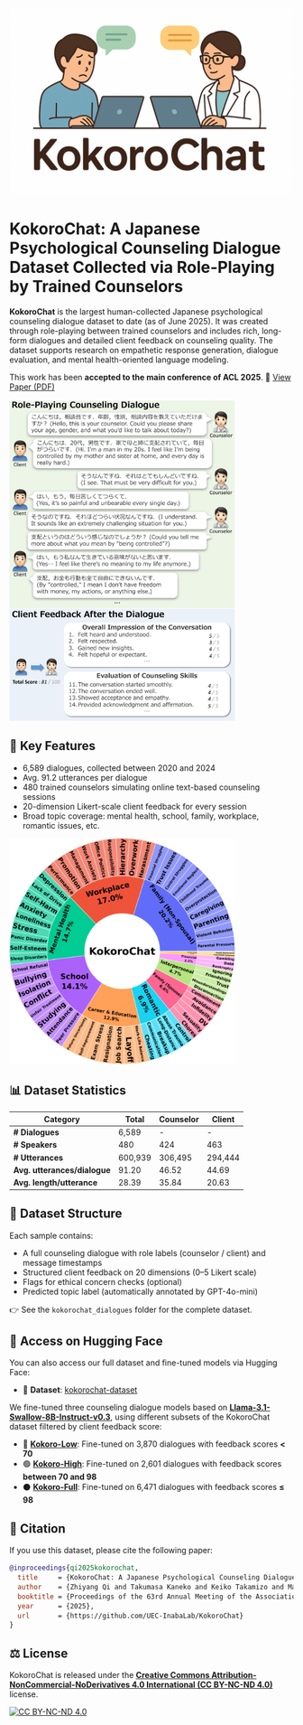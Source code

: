 <div align="center">
  <img src="./images/kokorochat_logo.png" alt="KokoroChat Logo" width="500"/>
</div>

# KokoroChat: A Japanese Psychological Counseling Dialogue Dataset Collected via Role-Playing by Trained Counselors

**KokoroChat** is the largest human-collected Japanese psychological counseling dialogue dataset to date (as of June 2025). It was created through role-playing between trained counselors and includes rich, long-form dialogues and detailed client feedback on counseling quality. The dataset supports research on empathetic response generation, dialogue evaluation, and mental health-oriented language modeling.

This work has been **accepted to the main conference of ACL 2025**.
📄 [View Paper (PDF)](https://drive.google.com/file/d/1T6XgvZii8rZ1kKLgOUGqm3BMvqQAvxEM/view?usp=sharing)

<img src="images/kokorochat_example.png" alt="Example Dialogue and Feedback" width="400"/>



## 🌟 Key Features

- 6,589 dialogues, collected between 2020 and 2024
- Avg. 91.2 utterances per dialogue
- 480 trained counselors simulating online text-based counseling sessions
- 20-dimension Likert-scale client feedback for every session
- Broad topic coverage: mental health, school, family, workplace, romantic issues, etc.
<img src="images/topic_distribution.png" alt="Topic Distribution" width="400"/>


## 📊 Dataset Statistics

| Category                    | Total     | Counselor | Client    |
|----------------------------|-----------|-----------|-----------|
| **# Dialogues**            | 6,589     | -         | -         |
| **# Speakers**             | 480       | 424       | 463       |
| **# Utterances**           | 600,939   | 306,495   | 294,444   |
| **Avg. utterances/dialogue** | 91.20     | 46.52     | 44.69     |
| **Avg. length/utterance**  | 28.39     | 35.84     | 20.63     |

## 📁 Dataset Structure

Each sample contains:
- A full counseling dialogue with role labels (counselor / client) and message timestamps
- Structured client feedback on 20 dimensions (0–5 Likert scale)
- Flags for ethical concern checks (optional)
- Predicted topic label (automatically annotated by GPT-4o-mini)

👉 See the `kokorochat_dialogues` folder for the complete dataset.

## 📂 Access on Hugging Face

You can also access our full dataset and fine-tuned models via Hugging Face:

- 📁 **Dataset**: [kokorochat-dataset](https://huggingface.co/datasets/your-username/kokorochat)

We fine-tuned three counseling dialogue models based on [**Llama-3.1-Swallow-8B-Instruct-v0.3**](https://huggingface.co/tokyotech-llm/Llama-3.1-Swallow-8B-Instruct-v0.3), using different subsets of the KokoroChat dataset filtered by client feedback score:

- 🔵 **[Kokoro-Low](https://huggingface.co/your-username/kokoro-low)**: Fine-tuned on 3,870 dialogues with feedback scores **< 70**
- 🟢 **[Kokoro-High](https://huggingface.co/your-username/kokoro-high)**: Fine-tuned on 2,601 dialogues with feedback scores **between 70 and 98**
- ⚫ **[Kokoro-Full](https://huggingface.co/your-username/kokoro-full)**: Fine-tuned on 6,471 dialogues with feedback scores **≤ 98**


## 📄 Citation

If you use this dataset, please cite the following paper:

```bibtex
@inproceedings{qi2025kokorochat,
  title     = {KokoroChat: A Japanese Psychological Counseling Dialogue Dataset Collected via Role-Playing by Trained Counselors},
  author    = {Zhiyang Qi and Takumasa Kaneko and Keiko Takamizo and Mariko Ukiyo and Michimasa Inaba},
  booktitle = {Proceedings of the 63rd Annual Meeting of the Association for Computational Linguistics},
  year      = {2025},
  url       = {https://github.com/UEC-InabaLab/KokoroChat}
}
```

## ⚖️ License

KokoroChat is released under the [**Creative Commons Attribution-NonCommercial-NoDerivatives 4.0 International (CC BY-NC-ND 4.0)**](https://creativecommons.org/licenses/by-nc-nd/4.0/) license.

[![CC BY-NC-ND 4.0][cc-by-nc-nd-image]][cc-by-nc-nd]

[cc-by-nc-nd]: http://creativecommons.org/licenses/by-nc-nd/4.0/
[cc-by-nc-nd-image]: https://licensebuttons.net/l/by-nc-nd/4.0/88x31.png
[cc-by-nc-nd-shield]: https://img.shields.io/badge/License-CC%20BY--NC--ND%204.0-lightgrey.svg
